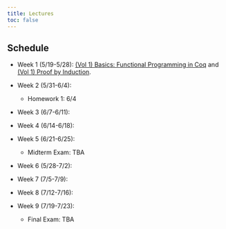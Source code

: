 ```yaml
---
title: Lectures
toc: false
---
```


## Schedule

- Week 1 (5/19-5/28): [(Vol 1) Basics: Functional Programming in Coq](https://softwarefoundations.cis.upenn.edu/lf-current/Basics.html) and [(Vol 1) Proof by Induction](https://softwarefoundations.cis.upenn.edu/lf-current/Induction.html).

- Week 2 (5/31-6/4): 
    - Homework 1: 6/4
  
- Week 3 (6/7-6/11):
  
- Week 4 (6/14-6/18):
  
- Week 5 (6/21-6/25):
  - Midterm Exam: TBA
  
- Week 6 (5/28-7/2):
  
- Week 7 (7/5-7/9):
  
- Week 8 (7/12-7/16):
  
- Week 9 (7/19-7/23):
  - Final Exam: TBA

<!-- Extras if time:

- [(Vol 2) More on the Simply Typed Lambda-Calculus](https://softwarefoundations.cis.upenn.edu/plf-current/MoreStlc.html)
- [(Vol 2) Typing Mutable References](https://softwarefoundations.cis.upenn.edu/plf-current/References.html)

-->
